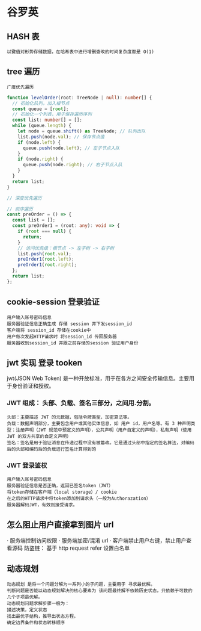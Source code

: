 # 谷罗英

## HASH 表

    以键值对形势存储数据，在哈希表中进行增删查改的时间复杂度都是 O(1)

## tree 遍历

    广度优先遍历

```typeScript
function levelOrder(root: TreeNode | null): number[] {
  // 初始化队列，加入根节点
  const queue = [root];
  // 初始化一个列表，用于保存遍历序列
  const list: number[] = [];
  while (queue.length) {
    let node = queue.shift() as TreeNode; // 队列出队
    list.push(node.val); // 保存节点值
    if (node.left) {
      queue.push(node.left); // 左子节点入队
    }
    if (node.right) {
      queue.push(node.right); // 右子节点入队
    }
  }
  return list;
}

// 深度优先遍历

// 前序遍历
const preOrder = () => {
  const list = [];
  const preOrder1 = (root: any): void => {
    if (root === null) {
      return;
    }
    // 访问优先级：根节点 -> 左子树 -> 右子树
    list.push(root.val);
    preOrder1(root.left);
    preOrder1(root.right);
  };
  return list;
};

```

## cookie-session 登录验证

    用户输入账号密码信息
    服务器验证信息正确生成 存储 session 并下发session_id
    客户端将 session_id 存储在cookie中
    用户每次发起HTTP请求时 将session_id 传回服务器
    服务器收到session_id 并跟之前存储的session 验证用户身份

## jwt 实现 登录 tooken

jwt(JSON Web Token) 是一种开放标准，用于在各方之间安全传输信息。主要用于身份验证和授权。

### JWT 组成： 头部、负载、签名三部分，之间用.分割。

    头部：主要描述 JWT 的元数据，包括令牌类型，加密算法等。
    负载：数据声明部分，主要包含用户或其他实体信息，如 用户 id，用户名等。有 3 种声明类型：注册声明（JWT 规范中预定义的声明），公共声明（用户自定义的声明），私有声明（使用 JWT 的双方共享的自定义声明）
    签名：签名是用于验证消息在传递过程中没有被篡改。它是通过头部中指定的签名算法，对编码后的头部和编码后的负载进行签名计算得到的

### JWT 登录鉴权

    用户输入账号密码信息
    服务器验证信息是否正确，返回已签名token（JWT）
    将token存储在客户端（local storage）/ cookie
    在之后的HTTP请求中将token添加到请求头（一般为Authorazation）
    服务器解码JWT，有效则接受请求。

## 怎么阻止用户直接拿到图片 url

· 服务端控制访问权限
· 服务端加密/混淆 url
· 客户端禁止用户右键，禁止用户查看源码
防盗链：
基于 http request refer 设置白名单

## 动态规划

    动态规划 是将一个问题分解为一系列小的子问题，主要用于 寻求最优解。
    判断问题是否能以动态规划解决的核心要素为 该问题最终解不依赖历史状态，只依赖于可数的几个子项最优解。
    动态规划问题求解步骤一般为：
    描述决策，定义状态
    找出最优子结构，推导出状态方程。
    确定边界条件和状态转移顺序
